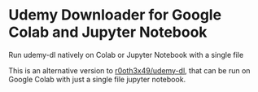 # Udemy Downloader for Google Colab and Jupyter Notebook
Run udemy-dl natively on Colab or Jupyter Notebook with a single file

This is an alternative version to [r0oth3x49/udemy-dl](https://github.com/r0oth3x49/udemy-dl), that can be run on Google Colab with just a single file jupyter notebook.


